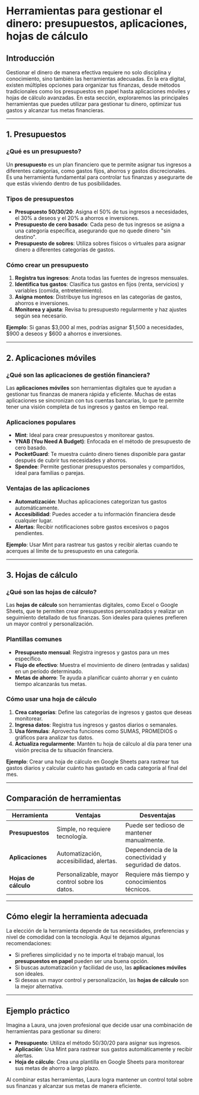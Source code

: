 # Herramientas para gestionar el dinero: presupuestos, aplicaciones, hojas de cálculo

## Introducción

Gestionar el dinero de manera efectiva requiere no solo disciplina y conocimiento, sino también las herramientas adecuadas. En la era digital, existen múltiples opciones para organizar tus finanzas, desde métodos tradicionales como los presupuestos en papel hasta aplicaciones móviles y hojas de cálculo avanzadas. En esta sección, exploraremos las principales herramientas que puedes utilizar para gestionar tu dinero, optimizar tus gastos y alcanzar tus metas financieras.

---

## 1. Presupuestos

### ¿Qué es un presupuesto?

Un **presupuesto** es un plan financiero que te permite asignar tus ingresos a diferentes categorías, como gastos fijos, ahorros y gastos discrecionales. Es una herramienta fundamental para controlar tus finanzas y asegurarte de que estás viviendo dentro de tus posibilidades.

### Tipos de presupuestos

- **Presupuesto 50/30/20**: Asigna el 50% de tus ingresos a necesidades, el 30% a deseos y el 20% a ahorros e inversiones.  
- **Presupuesto de cero basado**: Cada peso de tus ingresos se asigna a una categoría específica, asegurando que no quede dinero "sin destino".  
- **Presupuesto de sobres**: Utiliza sobres físicos o virtuales para asignar dinero a diferentes categorías de gastos.

### Cómo crear un presupuesto

1. **Registra tus ingresos**: Anota todas las fuentes de ingresos mensuales.  
2. **Identifica tus gastos**: Clasifica tus gastos en fijos (renta, servicios) y variables (comida, entretenimiento).  
3. **Asigna montos**: Distribuye tus ingresos en las categorías de gastos, ahorros e inversiones.  
4. **Monitorea y ajusta**: Revisa tu presupuesto regularmente y haz ajustes según sea necesario.

**Ejemplo**: Si ganas $3,000 al mes, podrías asignar $1,500 a necesidades, $900 a deseos y $600 a ahorros e inversiones.

---

## 2. Aplicaciones móviles

### ¿Qué son las aplicaciones de gestión financiera?

Las **aplicaciones móviles** son herramientas digitales que te ayudan a gestionar tus finanzas de manera rápida y eficiente. Muchas de estas aplicaciones se sincronizan con tus cuentas bancarias, lo que te permite tener una visión completa de tus ingresos y gastos en tiempo real.

### Aplicaciones populares

- **Mint**: Ideal para crear presupuestos y monitorear gastos.  
- **YNAB (You Need A Budget)**: Enfocada en el método de presupuesto de cero basado.  
- **PocketGuard**: Te muestra cuánto dinero tienes disponible para gastar después de cubrir tus necesidades y ahorros.  
- **Spendee**: Permite gestionar presupuestos personales y compartidos, ideal para familias o parejas.

### Ventajas de las aplicaciones

- **Automatización**: Muchas aplicaciones categorizan tus gastos automáticamente.  
- **Accesibilidad**: Puedes acceder a tu información financiera desde cualquier lugar.  
- **Alertas**: Recibir notificaciones sobre gastos excesivos o pagos pendientes.  

**Ejemplo**: Usar Mint para rastrear tus gastos y recibir alertas cuando te acerques al límite de tu presupuesto en una categoría.

---

## 3. Hojas de cálculo

### ¿Qué son las hojas de cálculo?

Las **hojas de cálculo** son herramientas digitales, como Excel o Google Sheets, que te permiten crear presupuestos personalizados y realizar un seguimiento detallado de tus finanzas. Son ideales para quienes prefieren un mayor control y personalización.

### Plantillas comunes

- **Presupuesto mensual**: Registra ingresos y gastos para un mes específico.  
- **Flujo de efectivo**: Muestra el movimiento de dinero (entradas y salidas) en un período determinado.  
- **Metas de ahorro**: Te ayuda a planificar cuánto ahorrar y en cuánto tiempo alcanzarás tus metas.

### Cómo usar una hoja de cálculo

1. **Crea categorías**: Define las categorías de ingresos y gastos que deseas monitorear.  
2. **Ingresa datos**: Registra tus ingresos y gastos diarios o semanales.  
3. **Usa fórmulas**: Aprovecha funciones como SUMAS, PROMEDIOS o gráficos para analizar tus datos.  
4. **Actualiza regularmente**: Mantén tu hoja de cálculo al día para tener una visión precisa de tu situación financiera.

**Ejemplo**: Crear una hoja de cálculo en Google Sheets para rastrear tus gastos diarios y calcular cuánto has gastado en cada categoría al final del mes.

---

## Comparación de herramientas

| **Herramienta**       | **Ventajas**                                                                 | **Desventajas**                                              |
|------------------------|-----------------------------------------------------------------------------|-------------------------------------------------------------|
| **Presupuestos**       | Simple, no requiere tecnología.                                             | Puede ser tedioso de mantener manualmente.                  |
| **Aplicaciones**       | Automatización, accesibilidad, alertas.                                     | Dependencia de la conectividad y seguridad de datos.        |
| **Hojas de cálculo**   | Personalizable, mayor control sobre los datos.                              | Requiere más tiempo y conocimientos técnicos.               |

---

## Cómo elegir la herramienta adecuada

La elección de la herramienta depende de tus necesidades, preferencias y nivel de comodidad con la tecnología. Aquí te dejamos algunas recomendaciones:

- Si prefieres simplicidad y no te importa el trabajo manual, los **presupuestos en papel** pueden ser una buena opción.  
- Si buscas automatización y facilidad de uso, las **aplicaciones móviles** son ideales.  
- Si deseas un mayor control y personalización, las **hojas de cálculo** son la mejor alternativa.

---

## Ejemplo práctico

Imagina a Laura, una joven profesional que decide usar una combinación de herramientas para gestionar su dinero:

- **Presupuesto**: Utiliza el método 50/30/20 para asignar sus ingresos.  
- **Aplicación**: Usa Mint para rastrear sus gastos automáticamente y recibir alertas.  
- **Hoja de cálculo**: Crea una plantilla en Google Sheets para monitorear sus metas de ahorro a largo plazo.

Al combinar estas herramientas, Laura logra mantener un control total sobre sus finanzas y alcanzar sus metas de manera eficiente.
